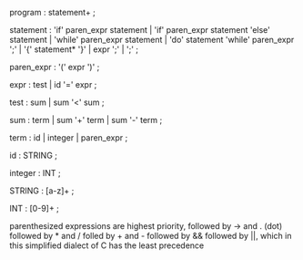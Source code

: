 program
   : statement+
   ;

statement
   : 'if' paren_expr statement
   | 'if' paren_expr statement 'else' statement
   | 'while' paren_expr statement
   | 'do' statement 'while' paren_expr ';'
   | '{' statement* '}'
   | expr ';'
   | ';'
   ;

paren_expr
   : '(' expr ')'
   ;

expr
   : test
   | id '=' expr
   ;

test
   : sum
   | sum '<' sum
   ;

sum
   : term
   | sum '+' term
   | sum '-' term
   ;

term
   : id
   | integer
   | paren_expr
   ;

id
   : STRING
   ;

integer
   : INT
   ;


STRING
   : [a-z]+
   ;

INT
   : [0-9]+
   ;


parenthesized expressions are highest priority,
followed by -> and . (dot)
followed by * and /
folled by + and -
followed by &&
followed by ||, which in this simplified dialect of C has the least precedence
